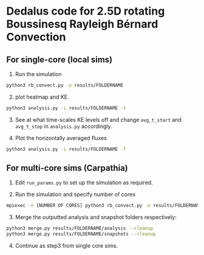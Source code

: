 # Dedalus code for 2.5D rotating Boussinesq Rayleigh Bérnard Convection
## For single-core (local sims)
1. Run the simulation
```bash
python3 rb_convect.py -o results/FOLDERNAME
```
2. plot heatmap and KE.
```bash
python3 analysis.py -i results/FOLDERNAME -t
```
3. See at what time-scales KE levels off and change `avg_t_start` and `avg_t_stop` in `analysis.py` accordingly.

4. Plot the horizontally averaged fluxes
```bash
python3 analysis.py -i results/FOLDERNAME -f
```

## For multi-core sims (Carpathia)
1. Edit `run_params.py` to set up the simulation as required.

2. Run the simulation and specify number of cores
```bash
mpiexec -n [NUMBER OF CORES] python3 rb_convect.py -o results/FOLDERNAME
```
3. Merge the outputted analysis and snapshot folders respectively:
```bash
python3 merge.py results/FOLDERNAME/analysis --cleanup
python3 merge.py results/FOLDERNAME/snapshots --cleanup
```

4. Continue as step3 from single core sims.
